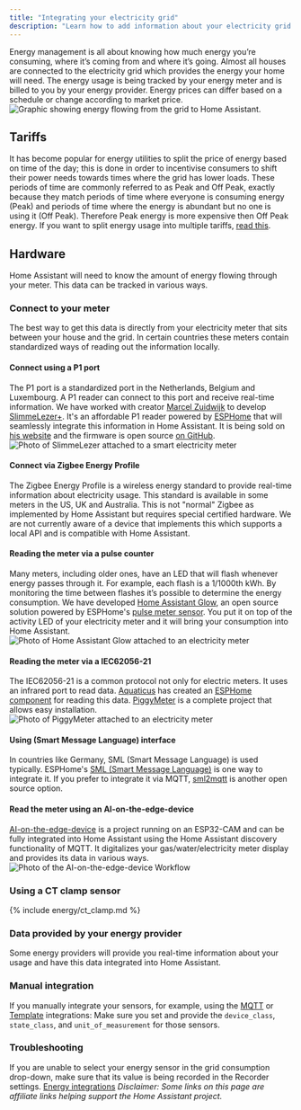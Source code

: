 ```yaml
---
title: "Integrating your electricity grid"
description: "Learn how to add information about your electricity grid to Home Assistant home energy management."
---
```

Energy management is all about knowing how much energy you’re consuming, where it’s coming from and where it’s going.
Almost all houses are connected to the electricity grid which provides the energy your home will need. The energy usage is being tracked by your energy meter and is billed to you by your energy provider. Energy prices can differ based on a schedule or change according to market price.
<img src='/images/docs/energy/grid.png' alt='Graphic showing energy flowing from the grid to Home Assistant.' style='border: 0;box-shadow: none; display: block; max-height: 400px; margin: 0 auto;'>
## Tariffs
It has become popular for energy utilities to split the price of energy based on time of the day; this is done in order to incentivise consumers to shift their power needs towards times where the grid has lower loads. These periods of time are commonly referred to as Peak and Off Peak, exactly because they match periods of time where everyone is consuming energy (Peak) and periods of time where the energy is abundant but no one is using it (Off Peak). Therefore Peak energy is more expensive then Off Peak energy.
If you want to split energy usage into multiple tariffs, [read this](/docs/energy/faq/#split-consumption-by-tariffs).
## Hardware
Home Assistant will need to know the amount of energy flowing through your meter. This data can be tracked in various ways.
### Connect to your meter
The best way to get this data is directly from your electricity meter that sits between your house and the grid. In certain countries these meters contain standardized ways of reading out the information locally.
#### Connect using a P1 port
The P1 port is a standardized port in the Netherlands, Belgium and Luxembourg. A P1 reader can connect to this port and receive real-time information.
We have worked with creator [Marcel Zuidwijk](https://www.zuidwijk.com) to develop [SlimmeLezer+](https://www.zuidwijk.com/product/slimmelezer-plus/). It's an affordable P1 reader powered by [ESPHome](https://esphome.io) that will seamlessly integrate this information in Home Assistant. It is being sold on [his website](https://www.zuidwijk.com/product/slimmelezer-plus/) and the firmware is open source [on GitHub](https://github.com/zuidwijk/dsmr).
![Photo of SlimmeLezer attached to a smart electricity meter](/images/docs/energy/slimmelezer.jpg)
#### Connect via Zigbee Energy Profile
The Zigbee Energy Profile is a wireless energy standard to provide real-time information about electricity usage. This standard is available in some meters in the US, UK and Australia. This is not "normal" Zigbee as implemented by Home Assistant but requires special certified hardware.
We are not currently aware of a device that implements this which supports a local API and is compatible with Home Assistant.
#### Reading the meter via a pulse counter
Many meters, including older ones, have an LED that will flash whenever energy passes through it. For example, each flash is a 1/1000th kWh. By monitoring the time between flashes it’s possible to determine the energy consumption.
We have developed [Home Assistant Glow](https://github.com/klaasnicolaas/home-assistant-glow), an open source solution powered by ESPHome's [pulse meter sensor](https://esphome.io/components/sensor/pulse_meter.html). You put it on top of the activity LED of your electricity meter and it will bring your consumption into Home Assistant.
![Photo of Home Assistant Glow attached to an electricity meter](/images/docs/energy/home-assistant-glow.jpg)
#### Reading the meter via a IEC62056-21
The IEC62056-21 is a common protocol not only for electric meters. It uses an infrared port to read data.
[Aquaticus](https://github.com/aquaticus) has created an [ESPHome component](https://community.home-assistant.io/t/new-iec62056-21-component/555236) for reading this data. [PiggyMeter](https://aquaticus.info/meter.html) is a complete project that allows easy installation.
![Photo of PiggyMeter attached to an electricity meter](https://aquaticus.info/_images/meter_and_probe.png)
#### Using (Smart Message Language) interface
In countries like Germany, SML (Smart Message Language) is used typically. ESPHome's [SML (Smart Message Language)](https://esphome.io/components/sml.html) is one way to integrate it. If you prefer to integrate it via MQTT, [sml2mqtt](https://github.com/spacemanspiff2007/sml2mqtt) is another open source option.
#### Read the meter using an AI-on-the-edge-device
[AI-on-the-edge-device](https://github.com/jomjol/AI-on-the-edge-device) is a project running on an ESP32-CAM and can be fully integrated into Home Assistant using the Home Assistant discovery functionality of MQTT. It digitalizes your gas/water/electricity meter display and provides its data in various ways.
![Photo of the AI-on-the-edge-device Workflow](/images/docs/energy/ai-on-the-edge-device.jpg)
### Using a CT clamp sensor
{% include energy/ct_clamp.md %}
### Data provided by your energy provider
Some energy providers will provide you real-time information about your usage and have this data integrated into Home Assistant.
### Manual integration
If you manually integrate your sensors, for example, using the [MQTT](/integrations/mqtt) or [Template](/integrations/template) integrations: Make sure you set and provide the `device_class`, `state_class`, and `unit_of_measurement` for those sensors.
### Troubleshooting
If you are unable to select your energy sensor in the grid consumption drop-down, make sure that its value is being recorded in the Recorder settings.
[Energy integrations](/integrations/#energy)
_Disclaimer: Some links on this page are affiliate links helping support the Home Assistant project._